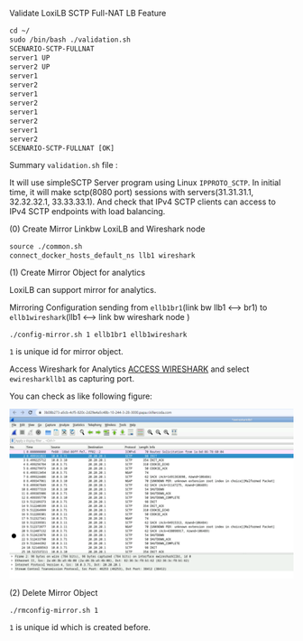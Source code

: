 

Validate LoxiLB SCTP Full-NAT LB Feature

```
cd ~/
sudo /bin/bash ./validation.sh
SCENARIO-SCTP-FULLNAT
server1 UP
server2 UP
server1
server2
server1
server2
server1
server2
server1
server2
SCENARIO-SCTP-FULLNAT [OK]
```

Summary `validation.sh` file :

It will use simpleSCTP Server program using Linux `IPPROTO_SCTP`. In initial time, it will make sctp(8080 port) sessions with servers(31.31.31.1, 32.32.32.1, 33.33.33.1). And check that IPv4 SCTP clients can access to IPv4 SCTP endpoints with load balancing.

(0) Create Mirror Linkbw LoxiLB and Wireshark node
```
source ./common.sh
connect_docker_hosts_default_ns llb1 wireshark
```

(1) Create Mirror Object for analytics

LoxiLB can support mirror for analytics. 

Mirroring Configuration sending from `ellb1br1`(link bw llb1 <--> br1) to `ellb1wireshark`(llb1 <--> link bw wireshark node )

```
./config-mirror.sh 1 ellb1br1 ellb1wireshark
```

`1` is unique id for mirror object.

Access Wireshark for Analytics [ACCESS WIRESHARK]({{TRAFFIC_HOST1_3000}}) and select `ewiresharkllb1` as capturing port.

You can check as like following figure:

![diagram](./assets/ws.png)

(2) Delete Mirror Object

```
./rmconfig-mirror.sh 1 
```

`1` is unique id which is created before.
